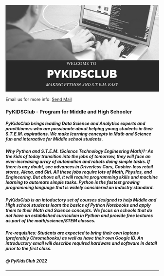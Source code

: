 <meta name="google-site-verification" content="4fljr3mR5Ggm7Ff1z1oSIH9r6hNcfpFza0TZz-JN-as" />

<img src = "images/pykidsclub_header.png">


Email us for more info:
<a href="mailto:pykidsclub@gmail.com?Subject=Information on PyKidsClub" target="_top">Send Mail</a>
</p>


### PyKIDSClub - Program for Middle and High Schooler

##### PyKidsClub brings leading Data Science and Analytics experts and practitioners who are passionate about helping young students in their S.T.E.M. aspirations. We make learning concepts in Math and Science fun and interactive for Middle school students. 

#####  Why Python and S.T.E.M. (Science Technology Engineering Math)?: As the kids of today transition into the jobs of tomorrow, they will face an ever-increasing array of automation and robots doing simple tasks. If there is any doubt, see advances in Driverless Cars, Cashier-less retail stores, Alexa, and Siri. All these jobs require lots of Math, Physics, and Engineering. But above all, it will require programming skills and machine learning to automate simple tasks. Python is the fastest growing programming language that is widely considered an industry standard.

##### PyKidsClub is an intoductory set of courses designed to help Middle and High school students learn the basics of Python Notebooks and apply them to their Math and Science concepts. We focus on schools that do not have an established curriculum in Python and provide free lectures as part of the math/science/STEM classes.

##### Pre-requisites: Students are expected to bring their own laptops (preferably Chromebooks) as well as have their own Google ID. An introductory email will describe required hardware and software in detail prior to the first class.



##### @ PyKidsClub 2022

---


